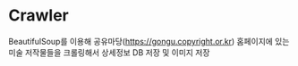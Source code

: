 # Crawler
BeautifulSoup를 이용해 공유마당(https://gongu.copyright.or.kr) 홈페이지에 있는 미술 저작물들을 크롤링해서 상세정보 DB 저장 및 이미지 저장

